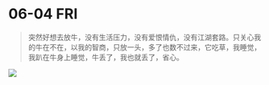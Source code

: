 # 06-04 FRI

> 突然好想去放牛，没有生活压力，没有爱恨情仇，没有江湖套路。只关心我的牛在不在，以我的智商，只放一头，多了也数不过来，它吃草，我睡觉，我趴在牛身上睡觉，牛丢了，我也就丢了，省心。

![](https://i.loli.net/2020/06/05/SBJXP3EjU5rykdu.jpg)

